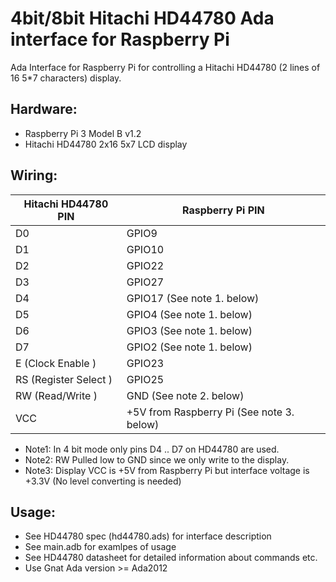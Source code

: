 # 4bit/8bit Hitachi HD44780 Ada interface for Raspberry Pi

Ada Interface for Raspberry Pi for controlling a Hitachi HD44780 (2 lines of 16 5*7 characters) display.


## Hardware:
* Raspberry Pi 3 Model B v1.2
* Hitachi HD44780 2x16 5x7 LCD display

## Wiring:
| Hitachi HD44780 PIN  |  Raspberry Pi PIN |
| --- | --- |
|D0 | GPIO9 |
|D1 | GPIO10 |
|D2 | GPIO22 |
|D3 | GPIO27 |
|D4 | GPIO17 (See note 1. below) |
|D5 | GPIO4  (See note 1. below) |
|D6 | GPIO3  (See note 1. below) |
|D7 | GPIO2  (See note 1. below) |
|E  (Clock Enable )| GPIO23 |
|RS (Register Select ) | GPIO25 |
|RW (Read/Write  ) | GND (See note 2. below)|
|VCC   | +5V from Raspberry Pi (See note 3. below)|



* Note1: In 4 bit mode only pins D4 .. D7 on HD44780 are used.
* Note2: RW Pulled low to GND since we only write to the display.
* Note3: Display VCC is +5V from Raspberry Pi but interface voltage is +3.3V (No level converting is needed)

## Usage:
* See HD44780 spec (hd44780.ads) for interface description
* See main.adb for examlpes of usage
* See HD44780 datasheet for detailed information about commands etc.
* Use Gnat Ada version >= Ada2012
